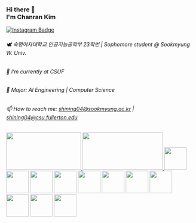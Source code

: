 ### Hi there 👋 <br>I'm Chanran Kim 
[![Instagram Badge](https://img.shields.io/badge/Instagram-FFDBE6?logo=instagram&logoColor=white&weight=30px&link={https://www.instagram.com/isliese/})]({https://www.instagram.com/isliese/})

###### 🕊️ 숙명여자대학교 인공지능공학부 23학번 | Sophomore student @ Sookmyung W. Univ. <br>
###### 🔭 I’m currently at CSUF <br>
###### 🌱 Major: AI Engineering | Computer Science <br>
###### 📫 How to reach me: shining04@sookmyung.ac.kr | shining04@csu.fullerton.edu <br>

<!-- 백준 티어 -->
<a href="https://solved.ac/shining04/">
    <img src="http://mazassumnida.wtf/api/v2/generate_badge?boj=shining04" width="200" height="100" />
</a>

<!-- 깃허브 Top Langs -->
<a href="https://github.com/isliese/github-readme-stats">
    <img src="https://github-readme-stats.vercel.app/api/top-langs/?username=isliese&layout=compact&count_private=true&custom_title=My%20Languages&bg_color=45deg,ffe0ea,9494ff&title_color=FFFFFF&text_color=FFFFFF" width="215" height="100" />
</a>



<!-- 스킬 뱃지 -->
<a>
<img src="https://img.shields.io/badge/Windows-0078D6?style=for-the-badge&logo=windows&logoColor=white" width="60" />
<img src="https://img.shields.io/badge/Python-3776AB?style=for-the-badge&logo=python&logoColor=white" width="60" />
<img src="https://img.shields.io/badge/Flask-000000?style=for-the-badge&logo=flask&logoColor=white" width="60" />
<img src="https://img.shields.io/badge/Java-ED8B00?style=for-the-badge&logo=openjdk&logoColor=white" width="60" />
<img src="https://img.shields.io/badge/React-20232A?style=for-the-badge&logo=react&logoColor=61DAFB" width="60" />
<img src="https://img.shields.io/badge/HTML5-E34F26?style=for-the-badge&logo=html5&logoColor=white" width="60" />
<img src="https://img.shields.io/badge/CSS3-1572B6?style=for-the-badge&logo=css3&logoColor=white" width="60" />
<img src="https://img.shields.io/badge/TypeScript-007ACC?style=for-the-badge&logo=typescript&logoColor=white" width="60" />
<img src="https://img.shields.io/badge/JavaScript-F7DF1E?style=for-the-badge&logo=JavaScript&logoColor=white" width="60" />
<img src="https://img.shields.io/badge/C-00599C?style=for-the-badge&logo=c&logoColor=white" width="60" />
<img src="https://img.shields.io/badge/C%2B%2B-00599C?style=for-the-badge&logo=c%2B%2B&logoColor=white" width="60" />
</a>








